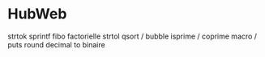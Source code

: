 # HubWeb
strtok
sprintf
fibo
factorielle
strtol
qsort / bubble
isprime / coprime
macro / puts
round
decimal to binaire